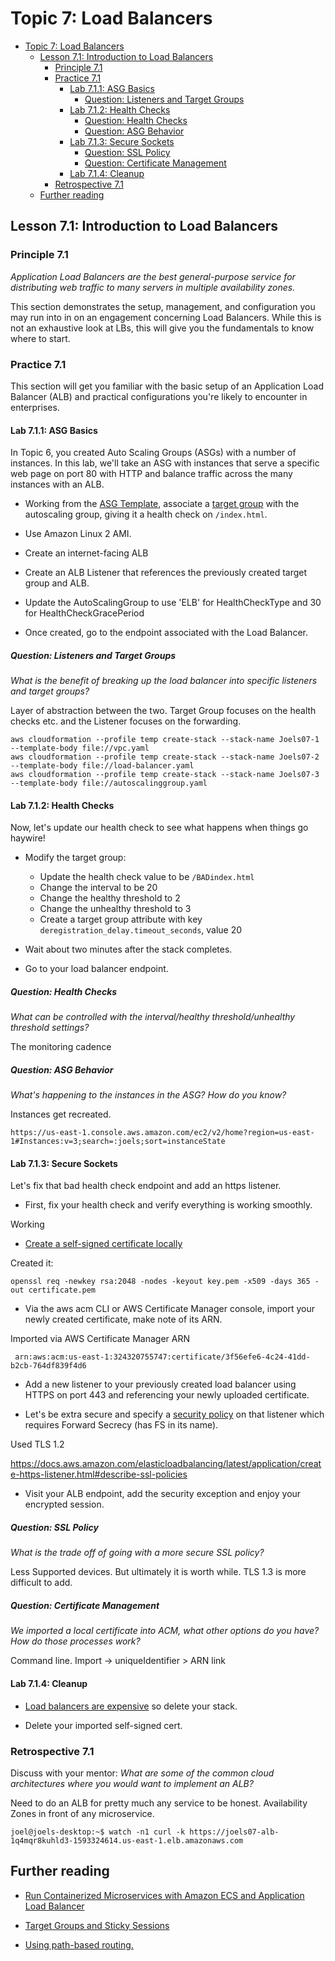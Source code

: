 # Topic 7: Load Balancers

<!-- TOC -->

- [Topic 7: Load Balancers](#topic-7-load-balancers)
  - [Lesson 7.1: Introduction to Load Balancers](#lesson-71-introduction-to-load-balancers)
    - [Principle 7.1](#principle-71)
    - [Practice 7.1](#practice-71)
      - [Lab 7.1.1: ASG Basics](#lab-711-asg-basics)
        - [Question: Listeners and Target Groups](#question-listeners-and-target-groups)
      - [Lab 7.1.2: Health Checks](#lab-712-health-checks)
        - [Question: Health Checks](#question-health-checks)
        - [Question: ASG Behavior](#question-asg-behavior)
      - [Lab 7.1.3: Secure Sockets](#lab-713-secure-sockets)
        - [Question: SSL Policy](#question-ssl-policy)
        - [Question: Certificate Management](#question-certificate-management)
      - [Lab 7.1.4: Cleanup](#lab-714-cleanup)
    - [Retrospective 7.1](#retrospective-71)
  - [Further reading](#further-reading)

<!-- /TOC -->

## Lesson 7.1: Introduction to Load Balancers

### Principle 7.1

*Application Load Balancers are the best general-purpose service for
distributing web traffic to many servers in multiple availability
zones.*

This section demonstrates the setup, management, and configuration you
may run into in on an engagement concerning Load Balancers. While this
is not an exhaustive look at LBs, this will give you the fundamentals to
know where to start.

### Practice 7.1

This section will get you familiar with the basic setup of an
Application Load Balancer (ALB) and practical configurations you're
likely to encounter in enterprises.

#### Lab 7.1.1: ASG Basics

In Topic 6, you created Auto Scaling Groups (ASGs) with a number of
instances. In this lab, we'll take an ASG with instances that serve a
specific web page on port 80 with HTTP and balance traffic across the
many instances with an ALB.

- Working from the [ASG Template](https://github.com/stelligent/stelligent-u/blob/master/07-load-balancing/asg_example.yaml),
  associate a [target group](https://docs.aws.amazon.com/AWSCloudFormation/latest/UserGuide/aws-resource-elasticloadbalancingv2-targetgroup.html)
  with the autoscaling group, giving it a health check on `/index.html`.
- Use  Amazon Linux 2 AMI. 

- Create an internet-facing ALB

- Create an ALB Listener that references the previously created target
  group and ALB.

- Update the AutoScalingGroup to use 'ELB' for HealthCheckType and 30
  for HealthCheckGracePeriod

- Once created, go to the endpoint associated with the Load Balancer.

##### Question: Listeners and Target Groups

_What is the benefit of breaking up the load balancer into specific listeners
and target groups?_

Layer of abstraction between the two. Target Group focuses on the health checks etc. and the Listener focuses on the forwarding.

```
aws cloudformation --profile temp create-stack --stack-name Joels07-1 --template-body file://vpc.yaml
aws cloudformation --profile temp create-stack --stack-name Joels07-2 --template-body file://load-balancer.yaml
aws cloudformation --profile temp create-stack --stack-name Joels07-3 --template-body file://autoscalinggroup.yaml
```

#### Lab 7.1.2: Health Checks

Now, let's update our health check to see what happens when things go
haywire!

- Modify the target group:

  - Update the health check value to be `/BADindex.html`
  - Change the interval to be 20
  - Change the healthy threshold to 2
  - Change the unhealthy threshold to 3
  - Create a target group attribute with key
    `deregistration_delay.timeout_seconds`, value 20

- Wait about two minutes after the stack completes.

- Go to your load balancer endpoint.

##### Question: Health Checks

_What can be controlled with the interval/healthy threshold/unhealthy threshold
settings?_

The monitoring cadence

##### Question: ASG Behavior

_What's happening to the instances in the ASG? How do you know?_

Instances get recreated.

```
https://us-east-1.console.aws.amazon.com/ec2/v2/home?region=us-east-1#Instances:v=3;search=:joels;sort=instanceState
```

#### Lab 7.1.3: Secure Sockets

Let's fix that bad health check endpoint and add an https listener.

- First, fix your health check and verify everything is working
  smoothly.

Working

- [Create a self-signed certificate locally](https://www.ibm.com/support/knowledgecenter/SSMNED_5.0.0/com.ibm.apic.cmc.doc/task_apionprem_gernerate_self_signed_openSSL.html)

Created it:
```
openssl req -newkey rsa:2048 -nodes -keyout key.pem -x509 -days 365 -out certificate.pem
```

- Via the aws acm CLI or AWS Certificate Manager console, import your
  newly created certificate, make note of its ARN.

Imported via AWS Certificate Manager
ARN
```
 arn:aws:acm:us-east-1:324320755747:certificate/3f56efe6-4c24-41dd-b2cb-764df839f4d6
```

- Add a new listener to your previously created load balancer using
  HTTPS on port 443 and referencing your newly uploaded certificate.

- Let's be extra secure and specify a [security policy](https://docs.aws.amazon.com/elasticloadbalancing/latest/application/create-https-listener.html#describe-ssl-policies)
  on that listener which requires Forward Secrecy (has FS in its
  name).

Used TLS 1.2

https://docs.aws.amazon.com/elasticloadbalancing/latest/application/create-https-listener.html#describe-ssl-policies

- Visit your ALB endpoint, add the security exception and enjoy your
  encrypted session.

##### Question: SSL Policy

_What is the trade off of going with a more secure SSL policy?_

Less Supported devices. But ultimately it is worth while. TLS 1.3 is more difficult to add.

##### Question: Certificate Management

_We imported a local certificate into ACM, what other options do you have? How
do those processes work?_

Command line. Import -> uniqueIdentifier > ARN link

#### Lab 7.1.4: Cleanup

- [Load balancers are expensive](https://aws.amazon.com/elasticloadbalancing/pricing/)
  so delete your stack.

- Delete your imported self-signed cert.

### Retrospective 7.1

Discuss with your mentor: *What are some of the common cloud architectures
where you would want to implement an ALB?*

Need to do an ALB for pretty much any service to be honest. Availability Zones in front of any microservice.

```
joel@joels-desktop:~$ watch -n1 curl -k https://joels07-alb-1q4mqr8kuhld3-1593324614.us-east-1.elb.amazonaws.com
```



## Further reading

- [Run Containerized Microservices with Amazon ECS and Application Load Balancer](https://aws.amazon.com/blogs/compute/microservice-delivery-with-amazon-ecs-and-application-load-balancers/)

- [Target Groups and Sticky Sessions](https://docs.aws.amazon.com/elasticloadbalancing/latest/application/load-balancer-target-groups.html)

- [Using path-based routing.](https://docs.aws.amazon.com/elasticloadbalancing/latest/application/tutorial-load-balancer-routing.html)
